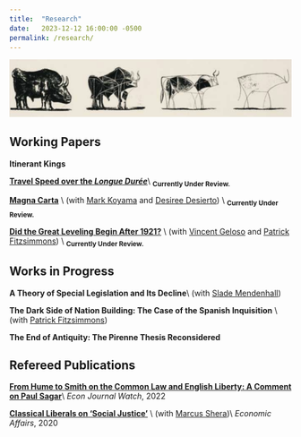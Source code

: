 ```yaml
---
title:  "Research"
date:   2023-12-12 16:00:00 -0500
permalink: /research/
---
```


![Picasso](/assets/images/\bulls.png)

## Working Papers

**Itinerant Kings**

**[Travel Speed over the *Longue Durée*](https://papers.ssrn.com/sol3/papers.cfm?abstract_id=4635304)**\\
<sub>**Currently Under Review.**

**[Magna Carta](https://papers.ssrn.com/sol3/papers.cfm?abstract_id=4503918)** \\
(with [Mark Koyama](https://mason.gmu.edu/~mkoyama2/About.html) and [Desiree Desierto](https://desireedesierto.com)) \\
<sub> **Currently Under Review.**

**[Did the Great Leveling Begin After 1921?](https://papers.ssrn.com/sol3/papers.cfm?abstract_id=4579359)** \\
(with [Vincent Geloso](https://vincentgeloso.com) and [Patrick Fitzsimmons](https://www.patrubenfitz.com)) \\
<sub>**Currently Under Review.**


## Works in Progress

**A Theory of Special Legislation and Its Decline**\\
(with [Slade Mendenhall](https://slademendenhall.com))

**The Dark Side of Nation Building: The Case of the Spanish Inquisition** \\
(with [Patrick Fitzsimmons](https://www.patrubenfitz.com))

**The End of Antiquity: The Pirenne Thesis Reconsidered**

## Refereed Publications

**[From Hume to Smith on the Common Law and English Liberty: A Comment on Paul Sagar](https://econjwatch.org/articles/from-hume-to-smith-on-the-common-law-and-english-liberty-a-comment-on-paul-sagar)**\\
*Econ Journal Watch*, 2022

**[Classical Liberals on ‘Social Justice’](https://onlinelibrary.wiley.com/doi/abs/10.1111/ecaf.12428)** \\
(with [Marcus Shera](https://theeconplayground.com))\\
*Economic Affairs*, 2020
